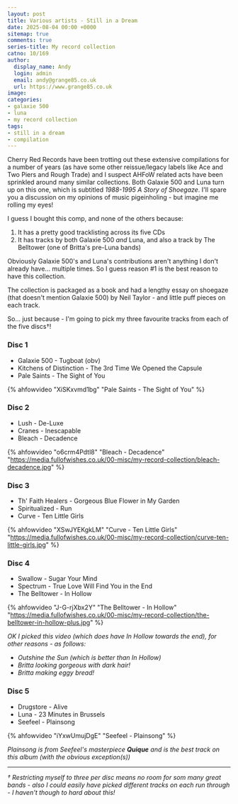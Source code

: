```yaml
---
layout: post
title: Various artists - Still in a Dream
date: 2025-08-04 00:00 +0000
sitemap: true
comments: true
series-title: My record collection
catno: 10/169
author:
  display_name: Andy
  login: admin
  email: andy@grange85.co.uk
  url: https://www.grange85.co.uk
image:
categories:
- galaxie 500
- luna
- my record collection
tags:
- still in a dream
- compilation
---
```

Cherry Red Records have been trotting out these extensive compilations for a number of years (as have some other reissue/legacy labels like Ace and Two Piers and Rough Trade) and I suspect AHFoW related acts have been sprinkled around many similar collections. Both Galaxie 500 and Luna turn up on this one, which is subtitled _1988-1995 A Story of Shoegaze_. I'll spare you a discussion on my opinions of music pigeinholing - but imagine me rolling my eyes!


I guess I bought this comp, and none of the others because:
 1. It has a pretty good tracklisting across its five CDs
 2. It has tracks by both Galaxie 500 _and_ Luna, and also a track by The Belltower (one of Britta's pre-Luna bands)

Obviously Galaxie 500's and Luna's contributions aren't anything I don't already have... multiple times. So I guess reason #1 is the best reason to have this collection.

The collection is packaged as a book and had a lengthy essay on shoegaze (that doesn't mention Galaxie 500) by Neil Taylor - and little puff pieces on each track.

So... just because - I'm going to pick my three favourite tracks from each of the five discs&dagger;!

### Disc 1
 - Galaxie 500 - Tugboat (obv)
 - Kitchens of Distinction - The 3rd Time We Opened the Capsule
 - Pale Saints - The Sight of You

{% ahfowvideo "XiSKxvmd1bg" "Pale Saints - The Sight of You" %}

### Disc 2
 - Lush - De-Luxe
 - Cranes - Inescapable
 - Bleach - Decadence

{% ahfowvideo "o6crm4Pdtl8" "Bleach - Decadence" "https://media.fullofwishes.co.uk/00-misc/my-record-collection/bleach-decadence.jpg" %}

### Disc 3
 - Th' Faith Healers - Gorgeous Blue Flower in My Garden
 - Spiritualized - Run
 - Curve - Ten Little Girls

{% ahfowvideo "XSwJYEKgkLM" "Curve - Ten Little Girls" "https://media.fullofwishes.co.uk/00-misc/my-record-collection/curve-ten-little-girls.jpg" %}

### Disc 4
 - Swallow - Sugar Your Mind
 - Spectrum - True Love Will Find You in the End
 - The Belltower - In Hollow

{% ahfowvideo "J-G-rjXbx2Y" "The Belltower - In Hollow" "https://media.fullofwishes.co.uk/00-misc/my-record-collection/the-belltower-in-hollow-plus.jpg" %}

_OK I picked this video (which does have In Hollow towards the end), for other reasons - as follows:_
 - _Outshine the Sun (which is better than In Hollow)_
 - _Britta looking gorgeous with dark hair!_
 - _Britta making eggy bread!_


### Disc 5
 - Drugstore - Alive
 - Luna - 23 Minutes in Brussels
 - Seefeel - Plainsong

{% ahfowvideo "iYxwUmujDgE" "Seefeel - Plainsong" %}

_Plainsong is from Seefeel's masterpiece **Quique** and is the best track on this album (with the obvious exception(s))_

---
_&dagger; Restricting myself to three per disc means no room for som many great bands - also I could easily have picked different tracks on each run through - I haven't though to hard about this!_
